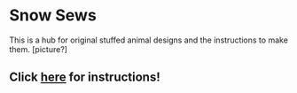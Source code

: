 # Snow Sews
This is a hub for original stuffed animal designs and the instructions to make them.
[picture?]
## Click <a href=https://github.com/snowshinobi/SnowSews/wiki>here</a> for instructions!
